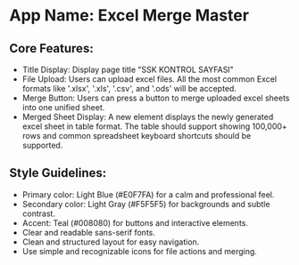 # **App Name**: Excel Merge Master

## Core Features:

- Title Display: Display page title "SSK KONTROL SAYFASI"
- File Upload: Users can upload excel files. All the most common Excel formats like '.xlsx', '.xls', '.csv', and '.ods' will be accepted. 
- Merge Button: Users can press a button to merge uploaded excel sheets into one unified sheet.
- Merged Sheet Display: A new element displays the newly generated excel sheet in table format. The table should support showing 100,000+ rows and common spreadsheet keyboard shortcuts should be supported.

## Style Guidelines:

- Primary color: Light Blue (#E0F7FA) for a calm and professional feel.
- Secondary color: Light Gray (#F5F5F5) for backgrounds and subtle contrast.
- Accent: Teal (#008080) for buttons and interactive elements.
- Clear and readable sans-serif fonts.
- Clean and structured layout for easy navigation.
- Use simple and recognizable icons for file actions and merging.